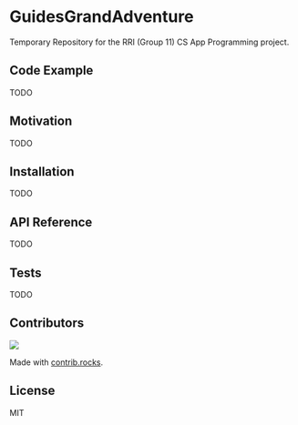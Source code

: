 # GuidesGrandAdventure

Temporary Repository for the RRI (Group 11) CS App Programming project. 

## Code Example

TODO

## Motivation

TODO

## Installation

TODO

## API Reference

TODO

## Tests

TODO

## Contributors

<a href="https://github.com/WillClfrd/GuidesGrandAdventure/graphs/contributors">
  <img src="https://contrib.rocks/image?repo=WillClfrd/GuidesGrandAdventure" />
</a>

Made with [contrib.rocks](https://contrib.rocks).

## License

MIT

